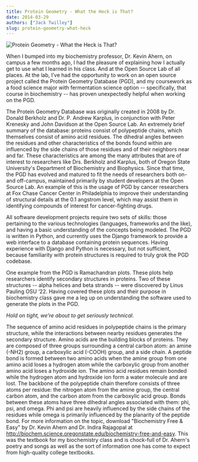 ```yaml
---
title: Protein Geometry - What the Heck is That?
date: 2014-03-29
authors: ["Jack Twilley"]
slug: protein-geometry-what-heck
---
```


![Protein Geometry - What the Heck is That?](/images/jack-twilley-post.png#blog)

When I bumped into my biochemistry professor, Dr. Kevin Ahern, on campus a few months ago, I had the pleasure of
explaining how I actually get to use what I learned in his class. And at the Open Source Lab of all places. At the lab,
I’ve had the opportunity to work on an open source project called the Protein Geometry Database (PGD), and my coursework
as a food science major with fermentation science option -- specifically, that course in biochemistry -- has proven
unexpectedly helpful when working on the PGD.

The Protein Geometry Database was originally created in 2008 by Dr. Donald Berkholz and Dr. P. Andrew Karplus, in
conjunction with Peter Krenesky and John Davidson at the Open Source Lab. An extremely brief summary of the database:
proteins consist of polypeptide chains, which themselves consist of amino acid residues. The dihedral angles between the
residues and other characteristics of the bonds found within are influenced by the side chains of those residues and of
their neighbors near and far. These characteristics are among the many attributes that are of interest to researchers
like Drs. Berkholz and Karplus, both of Oregon State University's Department of Biochemistry and Biophysics. Since that
time, the PGD has evolved and matured to fit the needs of researchers both on- and off-campus, maintained primarily by
student developers at the Open Source Lab. An example of this is the usage of PGD by cancer researchers at Fox Chase
Cancer Center in Philadelphia to improve their understanding of structural details at the 0.1 angstrom level, which may
assist them in identifying compounds of interest for cancer-fighting drugs.

All software development projects require two sets of skills: those pertaining to the various technologies (languages,
frameworks and the like), and having a basic understanding of the concepts being modeled. The PGD is written in Python,
and currently uses the Django framework to provide a web interface to a database containing protein sequences. Having
experience with Django and Python is necessary, but not sufficient, because familiarity with protein structures is
required to truly grok the PGD codebase.

One example from the PGD is Ramachandran plots. These plots help researchers identify secondary structures in proteins.
Two of these structures -- alpha helices and beta strands -- were discovered by Linus Pauling OSU ‘22. Having covered
these plots and their purpose in biochemistry class gave me a leg up on understanding the software used to generate the
plots in the PGD.

_Hold on tight, we're about to get seriously technical._

The sequence of amino acid residues in polypeptide chains is the primary structure, while the interactions between
nearby residues generates the secondary structure. Amino acids are the building blocks of proteins. They are composed of
three groups surrounding a central carbon atom: an amine (-NH2) group, a carboxylic acid (-COOH) group, and a side
chain. A peptide bond is formed between two amino acids when the amine group from one amino acid loses a hydrogen atom
while the carboxylic group from another amino acid loses a hydroxide ion. The amino acid residues remain bonded while
the hydrogen atom and hydroxide ion form a water molecule and are lost. The backbone of the polypeptide chain therefore
consists of three atoms per residue: the nitrogen atom from the amine group, the central carbon atom, and the carbon
atom from the carboxylic acid group. Bonds between these atoms have three dihedral angles associated with them: phi,
psi, and omega. Phi and psi are heavily influenced by the side chains of the residues while omega is primarily
influenced by the planarity of the peptide bond. For more information on the topic, download "Biochemistry Free & Easy"
by Dr. Kevin Ahern and Dr. Indira Rajagopal at <http://biochem.science.oregonstate.edu/biochemistry-free-and-easy>. This
was the textbook for my biochemistry class and is chock-full of Dr. Ahern's poetry and songs as well as the sort of
information one has come to expect from high-quality college textbooks.
